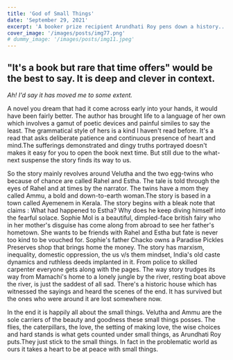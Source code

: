 ```yaml
---
title: 'God of Small Things'
date: 'September 29, 2021'
excerpt: 'A booker prize recipient Arundhati Roy pens down a history..'
cover_image: '/images/posts/img77.png'
# dummy_image: '/images/posts/img11.jpeg'
---
```


<!-- Lorem [markdownum](http://insunt.org/inpositaque), et sanguine rutilos dixit
nigro cornu genus duris linguae. Super hic deus ego adveniens nullumque Venerem
equis aurem aliisque celare densis dextramque similis **post**: mihi rexerat;
bis. -->
## "It's a book but rare that time offers" would be the best to say. It is deep and clever in context.
 *Ah! I'd say it has moved me to some extent.* 

A novel you dream that had it come across early into your hands, it would have been fairly better. The author has brought life to a language of her own which involves a gamut of poetic devices and painful similes to say the least. The grammatical style of hers is a kind I haven't read before. It's a read that asks deliberate patience and continuous presence of heart and mind.The sufferings demonstrated and dingy truths portrayed doesn't makes it easy for you to open the book next time. But still due to the what-next suspense the story finds its way to us. 

So the story mainly revolves around Velutha and the two egg-twins who because of chance are called Rahel and Estha. The tale is told through the eyes of Rahel and at times by the narrator. The twins have a mom they called Ammu, a bold and down-to-earth woman.The story is based in a town called Ayemenem in Kerala. The story begins with a bleak note that claims : What had happened to Estha? Why does he keep diving himself into the fearful solace. Sophie Mol is a beautiful, dimpled-face british fairy who in her mother's disguise has come along from abroad to see her father's hometown. She wants to be friends with Rahel and Estha but fate is never too kind to be vouched for. Sophie's father Chacko owns a Paradise Pickles Preserves shop that brings home the money. The story has marxism, inequality, domestic oppression, the us v/s them mindset, India's old caste dynamics and ruthless deeds implanted in it. From police to skilled carpenter everyone gets along with the pages. The way story trudges its way from Mamachi's home to a lonely jungle by the river, resting boat above the river, is just the saddest of all sad. There's a historic house which has witnessed the sayings and heard the scenes of the end. It has survived but the ones who were around it are lost somewhere now. 

In the end it is happily all about the small things. Velutha and Ammu are the sole carriers of the beauty and goodness these small things posses. The flies, the caterpillars, the love, the setting of making love, the wise choices and hard stands is what gets counted under small things, as Arundhati Roy puts.They just stick to the small things. In fact in the problematic world as ours it takes a heart to be at peace with small things. 
